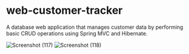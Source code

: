 # web-customer-tracker

A database web application that manages customer data by performing basic CRUD operations using Spring MVC and Hibernate.

![Screenshot (117)](https://user-images.githubusercontent.com/57562968/122262151-bd674000-cef2-11eb-9e0e-99bb5ab6aa76.png)
![Screenshot (118)](https://user-images.githubusercontent.com/57562968/122262161-c0623080-cef2-11eb-86f0-b43583952542.png)
